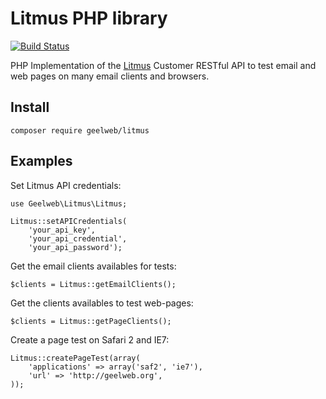 # Litmus PHP library

[![Build Status](https://travis-ci.org/geelweb/Litmus.svg?branch=master)](https://travis-ci.org/geelweb/Litmus)

PHP Implementation of the [Litmus](http://litmusapp.com) Customer RESTful API
to test email and web pages on many email clients and browsers.

## Install

    composer require geelweb/litmus

## Examples

Set Litmus API credentials:

    use Geelweb\Litmus\Litmus;

    Litmus::setAPICredentials(
        'your_api_key',
        'your_api_credential',
        'your_api_password');

Get the email clients availables for tests:

    $clients = Litmus::getEmailClients();

Get the clients availables to test web-pages:

    $clients = Litmus::getPageClients();

Create a page test on Safari 2 and IE7:

    Litmus::createPageTest(array(
        'applications' => array('saf2', 'ie7'),
        'url' => 'http://geelweb.org',
    ));

